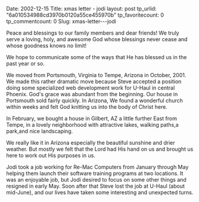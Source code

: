 Date: 2002-12-15
Title: xmas letter - jodi
layout: post
tp_urlid: "6a010534988cd3970b0120a55ce455970b"
tp_favoritecount: 0
tp_commentcount: 0
Slug: xmas-letter---jodi

Peace and blessings to our family members and dear friends!  We truly serve a loving, holy, and awesome God whose blessings never cease and whose goodness knows no limit!  

We hope to communicate some of the ways that He has blessed us in the past year or so.

We moved from Portsmouth, Virginia to Tempe, Arizona in October, 2001.  We made this rather dramatic move because Steve accepted a position doing some specialized web development work for U-Haul in central Phoenix.  God&#39;s grace was abundant from the beginning. Our house in Portsmouth sold fairly quickly.  In Arizona, We found a wonderful church within weeks and felt God knitting us into the body of Christ here.  

In February, we bought a house in Gilbert, AZ a little further East from Tempe, in a lovely neighborhood with attractive lakes, walking paths,a park,and nice landscaping.  

We really like it in Arizona especially the beautiful sunshine and drier weather.  But 
mostly we felt that the Lord had His hand on us and brought us here to work out His purposes in us.  

Jodi took a job working for Re-Mac Computers from January through May helping them launch their software training programs at two locations.  It was an enjoyable job, but Jodi desired to focus on some other things and resigned in early May.  Soon after that Steve lost the job at U-Haul (about mid-June), and our lives have taken some interesting and unexpected turns.

